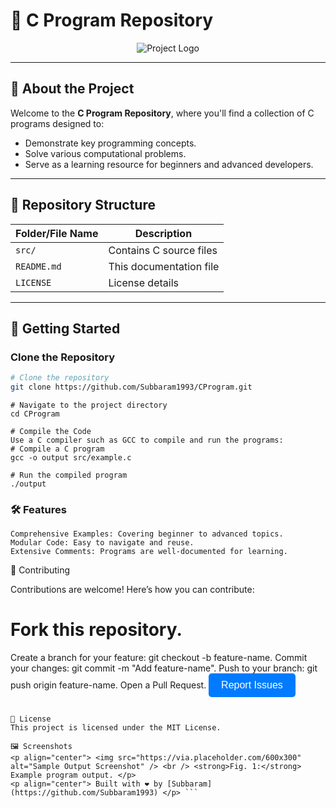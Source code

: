 # 🌟 C Program Repository

<p align="center">
  <img src="https://via.placeholder.com/200" alt="Project Logo" />
</p>

---

## 📖 About the Project

Welcome to the **C Program Repository**, where you'll find a collection of C programs designed to:
- Demonstrate key programming concepts.
- Solve various computational problems.
- Serve as a learning resource for beginners and advanced developers.

---

## 📂 Repository Structure

| Folder/File Name | Description                  |
|------------------|------------------------------|
| `src/`           | Contains C source files     |
| `README.md`      | This documentation file     |
| `LICENSE`        | License details             |

---

## 🚀 Getting Started

### Clone the Repository

```bash
# Clone the repository
git clone https://github.com/Subbaram1993/CProgram.git
```
```
# Navigate to the project directory
cd CProgram
```
```
# Compile the Code
Use a C compiler such as GCC to compile and run the programs:
# Compile a C program
gcc -o output src/example.c
```
```
# Run the compiled program
./output
```

###  🛠️ Features
```
Comprehensive Examples: Covering beginner to advanced topics.
Modular Code: Easy to navigate and reuse.
Extensive Comments: Programs are well-documented for learning.
```

🤝 Contributing

Contributions are welcome! Here’s how you can contribute:

# Fork this repository.
Create a branch for your feature: git checkout -b feature-name.
Commit your changes: git commit -m "Add feature-name".
Push to your branch: git push origin feature-name.
Open a Pull Request.
<a href="https://github.com/Subbaram1993/CProgram/issues"> <button style="background-color: #007bff; color: white; border: none; padding: 10px 20px; font-size: 16px; border-radius: 5px;">Report Issues</button> </a>
```

📜 License
This project is licensed under the MIT License.

🖼️ Screenshots
<p align="center"> <img src="https://via.placeholder.com/600x300" alt="Sample Output Screenshot" /> <br /> <strong>Fig. 1:</strong> Example program output. </p>
<p align="center"> Built with ❤️ by [Subbaram](https://github.com/Subbaram1993) </p> ```

